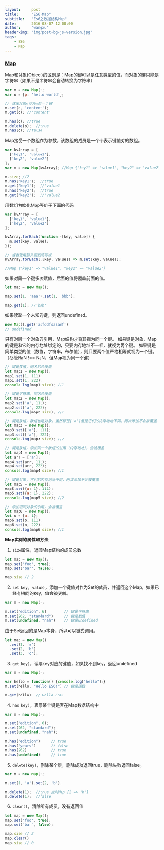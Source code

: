 ```yaml
---
layout:     post
title:      "ES6-Map"
subtitle:   "Es6之数据结构Map"
date:       2016-08-07 12:00:00
author:     "wangxu"
header-img: "img/post-bg-js-version.jpg"
tags:
    - ES6
    - Map
---
```


### [Map](https://developer.mozilla.org/en-US/docs/Web/JavaScript/Reference/Global_Objects/Map)

Map和对象(Object)的区别是：Map的键可以是任意类型的值，而对象的键只能是字符串（如果不是字符串会自动转换为字符串）

```javascript
var m = new Map();
var o = {p: 'hello world'};

// 这里对象o作为m的一个键
m.set(o, 'content');
m.get(o); //'content'

m.has(o); //true
m.delete(o);  //true
m.has(o); //false
```

Map接受一个数组作为参数，该数组的成员是一个个表示键值对的数组。

```javascript
var kvArray = [
  ['key1', 'value1'], 
  ['key2', 'value2']
];
var m = new Map(kvArray); //Map {"key1" => "value1", "key2" => "value2"}

m.size; //2
m.has('key1');  //true
m.get('key1');  //'value1'
m.has('key2');  //true
m.get('key2');  //'value2'
```

用数组初始化Map等价于下面的代码

```javascript
var kvArray = [
  ['key1', 'value1'],
  ['key2', 'value2']
];

kvArray.forEach(function ([key, value]) {
  m.set(key, value);
});

// 或者使用箭头函数简写成
kvArray.forEach(([key, value]) => m.set(key, value));

//Map {"key1" => "value1", "key2" => "value2"}
```

如果对同一个键多次赋值，后面的值将覆盖前面的值。

```javascript
let map = new Map();

map.set(1, 'aaa').set(1, 'bbb');

map.get(1); //'bbb'
```

如果读取一个未知的键，则返回undefined。

```javascript
new Map().get('asfddfsasadf')
// undefined
```

只有对同一个对象的引用，Map结构才将其视为同一个键。
如果键是对象，Map的键是和它的内存地址绑定的，只要内存地址不一样，就视为两个键。
如果键是简单类型的值（数值，字符串，布尔值），则只要两个值严格相等就视为一个键。（尽管NaN !== NaN，但Map视为同一个键）

```javascript
// 键是数值，同名的会覆盖
let map1 = new Map();
map1.set(1, 111);
map1.set(1, 222);
console.log(map1.size); //1

// 键是字符串，同名会覆盖
let map2 = new Map();
map2.set('a', 111);
map2.set('a', 222);
console.log(map2.size); //1

// 键是数组，数组也是对象，虽然都是['a']但是它们的内存地址不同，两次添加不会被覆盖
let map3 = new Map();
map3.set(['a'], 111);
map3.set(['a'], 222);
console.log(map3.size); //2

// 键是数组，添加同一个数组的引用（内存地址），会被覆盖
let map4 = new Map();
let arr = ['a'];
map4.set(arr, 111);
map4.set(arr, 222);
console.log(map4.size); //1

// 键是对象，它们的内存地址不同，两次添加不会被覆盖
let map5 = new Map();
map5.set({a: 1}, 111);
map5.set({a: 1}, 222);
console.log(map5.size); //2

// 添加相同对象的引用，会被覆盖
let map6 = new Map();
let o = {a: 1};
map6.set(o, 111);
map6.set(o, 222);
console.log(map6.size); //1
```

**Map实例的属性和方法**

1. `size`属性，返回Map结构的成员总数

```javascript
let map = new Map();
map.set('foo', true);
map.set('bar', false);

map.size // 2
```

2. `set(key, value)`，添加一个键值对作为Set的成员，并返回这个Map。如果已经有相同的key，值会被更新。

```javascript
var m = new Map();

m.set("edition", 6)        // 键是字符串
m.set(262, "standard")     // 键是数值
m.set(undefined, "nah")    // 键是undefined
```

由于Set返回的是Map本身，所以可以链式调用。

```javascript
let map = new Map()
  .set(1, 'a')
  .set(2, 'b')
  .set(3, 'c');
```

3. `get(key)`，读取key对应的键值，如果找不到key，返回undefined

```javascript
var m = new Map();

var hello = function() {console.log("hello");}
m.set(hello, "Hello ES6!") // 键是函数

m.get(hello)  // Hello ES6!
```

4. `has(key)`，表示某个键是否在Map数据结构中

```javascript
var m = new Map();

m.set("edition", 6);
m.set(262, "standard");
m.set(undefined, "nah");

m.has("edition")     // true
m.has("years")       // false
m.has(262)           // true
m.has(undefined)     // true
```

5. `delete(key)`，删除某个键，删除成功返回true，删除失败返回false。

```javascript
var m = new Map();

m.set(1, 'a').set(2, 'b');

m.delete(1);  //true 此时Map {2 => "b"}
m.delete(1);  //false
```

6. `clear()`，清除所有成员，没有返回值

```javascript
let map = new Map();
map.set('foo', true);
map.set('bar', false);

map.size // 2
map.clear()
map.size // 0
```

